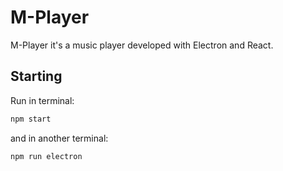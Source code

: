 # M-Player
M-Player it's a music player developed with Electron and React.

## Starting
Run in terminal:
```bash
npm start
```
and in another terminal:
```bash
npm run electron
```